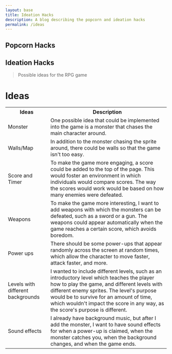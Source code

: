 ```yaml
---
layout: base
title: Ideation Hacks
description: A blog describing the popcorn and ideation hacks
permalink: /ideas
---
```


## Popcorn Hacks

## Ideation Hacks
> Possible ideas for the RPG game

<h1>Ideas</h1>

<table>
    <tr>
        <th>Ideas</th>
        <th>Description</th>
    </tr>
    <tr>
        <td>Monster</td>
        <td>One possible idea that could be implemented into the game is a monster that chases the main character around.</td>
    </tr>
    <tr>
        <td>Walls/Map</td>
        <td>In addition to the monster chasing the sprite around, there could be walls so that the game isn't too easy.</td>
    </tr>
    <tr>
        <td>Score and Timer</td>
        <td>To make the game more engaging, a score could be added to the top of the page. This would foster an environment in which individuals would compare scores. The way the scores would work would be based on how many enemies were defeated.</td>
    </tr>
    <tr>
        <td>Weapons</td>
        <td>To make the game more interesting, I want to add weapons with which the monsters can be defeated, such as a sword or a gun. The weapons could appear automatically when the game reaches a certain score, which avoids boredom.</td>
    </tr> 
    <tr>
        <td>Power ups</td>
        <td>There should be some power-ups that appear randomly across the screen at random times, which allow the character to move faster, attack faster, and more.</td>
    </tr>
    <tr>
        <td>Levels with different backgrounds</td>
        <td>I wanted to include different levels, such as an introductory level which teaches the player how to play the game, and different levels with different enemy sprites. The level's purpose would be to survive for an amount of time, which wouldn't impact the score in any way, as the score's purpose is different.</td>
    </tr>
    <tr>
        <td>Sound effects</td>
        <td>I already have background music, but after I add the monster, I want to have sound effects for when a power-up is claimed, when the monster catches you, when the background changes, and when the game ends.</td>
    </tr>
</table>